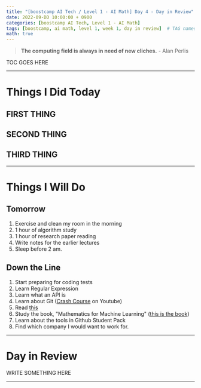 ```yaml
---
title: "[boostcamp AI Tech / Level 1 - AI Math] Day 4 - Day in Review"
date: 2022-09-DD 10:00:00 + 0900
categories: [boostcamp AI Tech, Level 1 - AI Math]
tags: [boostcamp, ai math, level 1, week 1, day in review]	# TAG names should always be lowercase
math: true
---
```




> **The computing field is always in need of new cliches.** - Alan Perlis

TOC GOES HERE



- - -

# Things I Did Today

## FIRST THING

## SECOND THING

## THIRD THING




- - -
  
# Things I Will Do

## Tomorrow

1. Exercise and clean my room in the morning
2. 1 hour of algorithm study
3. 1 hour of research paper reading
4. Write notes for the earlier lectures
5. Sleep before 2 am.

## Down the Line

1. Start preparing for coding tests
2. Learn Regular Expression
3. Learn what an API is
4. Learn about Git ([Crash Course](https://www.youtube.com/watch?v=RGOj5yH7evk) on Youtube)
5. Read [this](https://www.gartner.com/en/articles/what-s-new-in-artificial-intelligence-from-the-2022-gartner-hype-cycle)
6. Study the book, "Mathematics for Machine Learning" ([this is the book](https://mml-book.github.io/book/mml-book.pdf))
7. Learn about the tools in Github Student Pack
8. Find which company I would want to work for.




- - -

# Day in Review

WRITE SOMETHING HERE




- - -